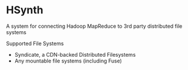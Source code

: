 HSynth
======

A system for connecting Hadoop MapReduce to 3rd party distributed file systems

Supported File Systems
- Syndicate, a CDN-backed Distributed Filesystems
- Any mountable file systems (including Fuse)

